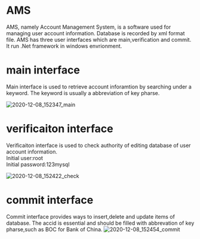 # AMS
AMS, namely Account Management System, is a software used for managing user account information. Database is recorded by xml format file.
AMS has three user interfaces which are main,verification and commit. It run .Net framework in windows envrionment.
# main interface
Main interface is used to retrieve account inforamtion by searching under a keyword. The keyword is usually a abbreviation of key pharse.

![2020-12-08_152347_main](https://user-images.githubusercontent.com/7277881/101562245-026d5f80-3a02-11eb-94da-aac31bdc9965.jpg)
# verificaiton interface
Verificaiton interface is used to check authority of editing database of user account information.  
Initial user:root   
Initial password:123mysql

![2020-12-08_152422_check](https://user-images.githubusercontent.com/7277881/101562251-04cfb980-3a02-11eb-8c8c-3a471f421ed3.jpg)
# commit interface
Commit interface provides ways to insert,delete and update items of database. The accid is essential and should be filled with
abbrevation of key pharse,such as BOC for Bank of China.
![2020-12-08_152454_commit](https://user-images.githubusercontent.com/7277881/101562252-05685000-3a02-11eb-9693-e8766a366a7a.jpg)
